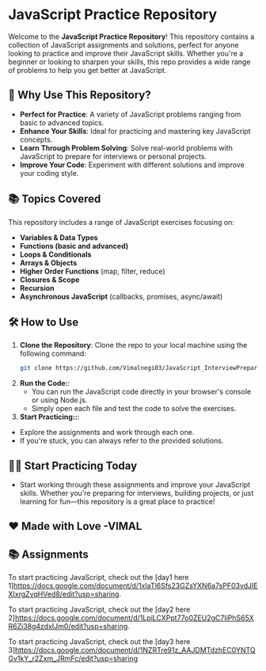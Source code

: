# JavaScript Practice Repository

Welcome to the **JavaScript Practice Repository**! This repository contains a collection of JavaScript assignments and solutions, perfect for anyone looking to practice and improve their JavaScript skills. Whether you're a beginner or looking to sharpen your skills, this repo provides a wide range of problems to help you get better at JavaScript.

## 🚀 Why Use This Repository?

- **Perfect for Practice**: A variety of JavaScript problems ranging from basic to advanced topics.
- **Enhance Your Skills**: Ideal for practicing and mastering key JavaScript concepts.
- **Learn Through Problem Solving**: Solve real-world problems with JavaScript to prepare for interviews or personal projects.
- **Improve Your Code**: Experiment with different solutions and improve your coding style.

## 📚 Topics Covered

This repository includes a range of JavaScript exercises focusing on:

- **Variables & Data Types**
- **Functions (basic and advanced)**
- **Loops & Conditionals**
- **Arrays & Objects**
- **Higher Order Functions** (map, filter, reduce)
- **Closures & Scope**
- **Recursion**
- **Asynchronous JavaScript** (callbacks, promises, async/await)

## 🛠️ How to Use

1. **Clone the Repository**:
   Clone the repo to your local machine using the following command:
   ```bash
   git clone https://github.com/Vimalnegi03/JavaScript_InterviewPreparation.git
   ```
2. **Run the Code:**:
   - You can run the JavaScript code directly in your browser's console or using Node.js.
   - Simply open each file and test the code to solve the exercises.
3. **Start Practicing::**:
  - Explore the assignments and work through each one.
  - If you're stuck, you can always refer to the provided solutions.
    
## 👩‍💻 Start Practicing Today
 - Start working through these assignments and improve your JavaScript skills. Whether you're preparing for interviews, building projects, or just learning for fun—this repository is a great place to practice!
     
## ❤️ Made with Love -VIMAL

## 📚 Assignments

To start practicing JavaScript, check out the [day1 here 1]https://docs.google.com/document/d/1xIaTl6Sfs23GZsYXN6a7sPF03vdJlEXIxrgZvqHVed8/edit?usp=sharing.

To start practicing JavaScript, check out the [day2 here 2]https://docs.google.com/document/d/1LpiLCXPpt77o0ZEU2gC7IiPhS65XR6Zi38g4zdxIJm0/edit?usp=sharing.

To start practicing JavaScript, check out the [day3 here 3]https://docs.google.com/document/d/1NZRTre91z_AAJDMTdzhEC0YNTQGv1kY_r2Zxm_JRmFc/edit?usp=sharing

